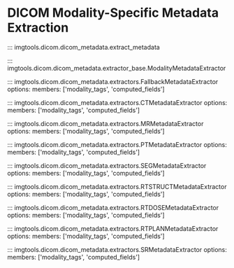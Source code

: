 # DICOM Modality-Specific Metadata Extraction

::: imgtools.dicom.dicom_metadata.extract_metadata

::: imgtools.dicom.dicom_metadata.extractor_base.ModalityMetadataExtractor

::: imgtools.dicom.dicom_metadata.extractors.FallbackMetadataExtractor
    options:
        members: ['modality_tags', 'computed_fields']

::: imgtools.dicom.dicom_metadata.extractors.CTMetadataExtractor
    options:
        members: ['modality_tags', 'computed_fields']

::: imgtools.dicom.dicom_metadata.extractors.MRMetadataExtractor
    options:
        members: ['modality_tags', 'computed_fields']
    
::: imgtools.dicom.dicom_metadata.extractors.PTMetadataExtractor
    options:
        members: ['modality_tags', 'computed_fields']
    
::: imgtools.dicom.dicom_metadata.extractors.SEGMetadataExtractor
    options:
        members: ['modality_tags', 'computed_fields']
    
::: imgtools.dicom.dicom_metadata.extractors.RTSTRUCTMetadataExtractor
    options:
        members: ['modality_tags', 'computed_fields']

::: imgtools.dicom.dicom_metadata.extractors.RTDOSEMetadataExtractor
    options:
        members: ['modality_tags', 'computed_fields']

::: imgtools.dicom.dicom_metadata.extractors.RTPLANMetadataExtractor
    options:
        members: ['modality_tags', 'computed_fields']

::: imgtools.dicom.dicom_metadata.extractors.SRMetadataExtractor
    options:
        members: ['modality_tags', 'computed_fields']